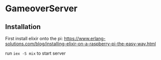 # GameoverServer


## Installation

First install elixir onto the pi:
https://www.erlang-solutions.com/blog/installing-elixir-on-a-raspberry-pi-the-easy-way.html

run `iex -S mix` to start server